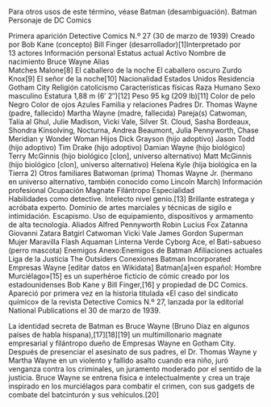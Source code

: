 Para otros usos de este término, véase Batman (desambiguación).
Batman
Personaje de DC Comics

Primera aparición	Detective Comics
N.º 27 (30 de marzo de 1939)
Creado por	Bob Kane (concepto)
Bill Finger (desarrollador)[1]​
Interpretado por	
13 actores
Información personal
Estatus actual	Activo
Nombre de nacimiento	Bruce Wayne
Alias	
Matches Malone[8]​
El caballero de la noche
El caballero oscuro
Zurdo Knox[9]​
El señor de la noche[10]​
Nacionalidad	Estados Unidos
Residencia	Gotham City
Religión	catolicismo
Características físicas
Raza	Humano
Sexo	masculino
Estatura	1,88 m (6′ 2″)[12]​
Peso	95 kg (209 lb)[11]​
Color de pelo	Negro
Color de ojos	Azules
Familia y relaciones
Padres	Dr. Thomas Wayne (padre, fallecido)
Martha Wayne (madre, fallecida)
Pareja(s)	Catwoman, Talia al Ghul, Julie Madison, Vicki Vale, Silver St. Cloud, Sasha Bordeaux, Shondra Kinsolving, Nocturna, Andrea Beaumont, Julia Pennyworth, Chase Meridian y Wonder Woman
Hijos	Dick Grayson (hijo adoptivo)
Jason Todd (hijo adoptivo)
Tim Drake (hijo adoptivo)
Damian Wayne (hijo biológico)
Terry McGinnis (hijo biológico [clon], universo alternativo)
Matt McGinnis (hijo biológico [clon], universo alternativo)
Helena Kyle (hija biológica en la Tierra 2)
Otros familiares	Batwoman (prima)
Thomas Wayne Jr. (hermano en universo alternativo, también conocido como Lincoln March)
Información profesional
Ocupación	Magnate
Filántropo
Especialidad	
Habilidades como detective.
Intelecto nivel genio.[13]​
Brillante estratega y acróbata experto.
Dominio de artes marciales y técnicas de sigilo e intimidación.
Escapismo.
Uso de equipamiento, dispositivos y armamento de alta tecnología.
Aliados	
Alfred Pennyworth
Robin
Lucius Fox
Zatanna
Giovanni Zatara
Batgirl
Catwoman
Vicki Vale
James Gordon
Superman
Mujer Maravilla
Flash
Aquaman
Linterna Verde
Cyborg
Ace, el Bati-sabueso (perro mascota)
Enemigos	Anexo:Enemigos de Batman
Afiliaciones actuales	Liga de la Justicia
The Outsiders
Conexiones	Batman Incorporated
Empresas Wayne
[editar datos en Wikidata]
Batman[a]​ «en español: Hombre Murciélago»[15]​ es un superhéroe ficticio de cómic creado por los estadounidenses Bob Kane y Bill Finger,[16]​ y propiedad de DC Comics. Apareció por primera vez en la historia titulada «El caso del sindicato químico» de la revista Detective Comics N.º 27, lanzada por la editorial National Publications el 30 de marzo de 1939.

La identidad secreta de Batman es Bruce Wayne (Bruno Díaz en algunos países de habla hispana),[17]​[18]​[19]​ un multimillonario magnate empresarial y filántropo dueño de Empresas Wayne en Gotham City. Después de presenciar el asesinato de sus padres, el Dr. Thomas Wayne y Martha Wayne en un violento y fallido asalto cuando era niño, juró venganza contra los criminales, un juramento moderado por el sentido de la justicia. Bruce Wayne se entrena física e intelectualmente y crea un traje inspirado en los murciélagos para combatir el crimen, con sus gadgets de combate del batcinturón y sus vehículos.[20]​
